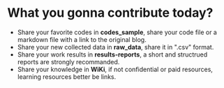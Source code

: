 # What you gonna contribute today?

- Share your favorite codes in **codes_sample**, share your code file or a markdown file with a link to the original blog.
- Share your new collected data in **raw_data**, share it in ".csv" format.
- Share your work results in **results-reports**, a short and structrued reports are strongly recommanded.
- Share your knowledge in **WiKi**, if not confidential or paid resources, learning resources better be links.
